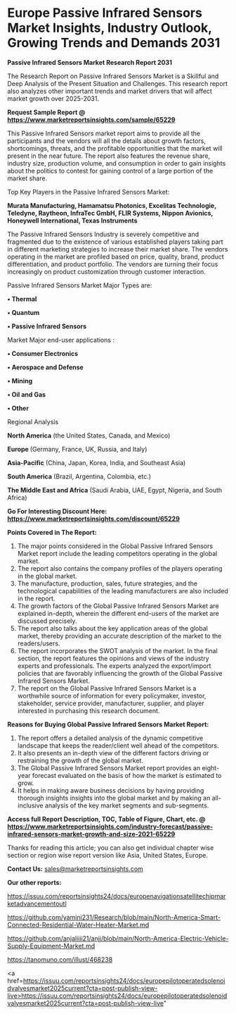 # Europe Passive Infrared Sensors Market Insights, Industry Outlook, Growing Trends and Demands 2031

<strong>Passive Infrared Sensors Market Research Report 2031</strong>

The Research Report on Passive Infrared Sensors Market is a Skillful and Deep Analysis of the Present Situation and Challenges. This research report also analyzes other important trends and market drivers that will affect market growth over 2025-2031.

<strong>Request Sample Report @ <a href=https://www.marketreportsinsights.com/sample/65229>https://www.marketreportsinsights.com/sample/65229</a></strong>

This Passive Infrared Sensors market report aims to provide all the participants and the vendors will all the details about growth factors, shortcomings, threats, and the profitable opportunities that the market will present in the near future. The report also features the revenue share, industry size, production volume, and consumption in order to gain insights about the politics to contest for gaining control of a large portion of the market share.

Top Key Players in the Passive Infrared Sensors Market:

<strong>Murata Manufacturing, Hamamatsu Photonics, Excelitas Technologie, Teledyne, Raytheon, InfraTec GmbH, FLIR Systems, Nippon Avionics, Honeywell International, Texas Instruments</strong>

The Passive Infrared Sensors Industry is severely competitive and fragmented due to the existence of various established players taking part in different marketing strategies to increase their market share. The vendors operating in the market are profiled based on price, quality, brand, product differentiation, and product portfolio. The vendors are turning their focus increasingly on product customization through customer interaction.

Passive Infrared Sensors Market Major Types are:

<strong>• Thermal

• Quantum

• Passive Infrared Sensors</strong>

Market Major end-user applications :

<strong>• Consumer Electronics

• Aerospace and Defense

• Mining

• Oil and Gas

• Other</strong>

Regional Analysis

</u><strong><b>North America</b></strong> (the United States, Canada, and Mexico)

<strong><b>Europe </b></strong>(Germany, France, UK, Russia, and Italy)

<strong><b>Asia-Pacific</b></strong> (China, Japan, Korea, India, and Southeast Asia)

<strong><b>South America</b></strong> (Brazil, Argentina, Colombia, etc.)

<strong><b>The Middle East and Africa</b></strong> (Saudi Arabia, UAE, Egypt, Nigeria, and South Africa)

<strong>Go For Interesting Discount Here: <a href=https://www.marketreportsinsights.com/discount/65229>https://www.marketreportsinsights.com/discount/65229</a></strong>

<strong>Points Covered in The Report:</strong>
<ol>
  <li>The major points considered in the Global Passive Infrared Sensors Market report include the leading competitors operating in the global market.</li>
  <li>The report also contains the company profiles of the players operating in the global market.</li>
  <li>The manufacture, production, sales, future strategies, and the technological capabilities of the leading manufacturers are also included in the report.</li>
  <li>The growth factors of the Global Passive Infrared Sensors Market are explained in-depth, wherein the different end-users of the market are discussed precisely.</li>
  <li>The report also talks about the key application areas of the global market, thereby providing an accurate description of the market to the readers/users.</li>
  <li>The report incorporates the SWOT analysis of the market. In the final section, the report features the opinions and views of the industry experts and professionals. The experts analyzed the export/import policies that are favorably influencing the growth of the Global Passive Infrared Sensors Market.</li>
  <li>The report on the Global Passive Infrared Sensors Market is a worthwhile source of information for every policymaker, investor, stakeholder, service provider, manufacturer, supplier, and player interested in purchasing this research document.</li>
</ol>
<strong>Reasons for Buying Global Passive Infrared Sensors Market Report:</strong>

<ol>
  <li>The report offers a detailed analysis of the dynamic competitive landscape that keeps the reader/client well ahead of the competitors.</li>
  <li>It also presents an in-depth view of the different factors driving or restraining the growth of the global market.</li>
  <li>The Global Passive Infrared Sensors Market report provides an eight-year forecast evaluated on the basis of how the market is estimated to grow.</li>
  <li>It helps in making aware business decisions by having providing thorough insights insights into the global market and by making an all-inclusive analysis of the key market segments and sub-segments.</li>
</ol>
<strong>Access full Report Description, TOC, Table of Figure, Chart, etc. @ <a href=https://www.marketreportsinsights.com/industry-forecast/passive-infrared-sensors-market-growth-and-size-2021-65229>https://www.marketreportsinsights.com/industry-forecast/passive-infrared-sensors-market-growth-and-size-2021-65229</a></strong>


Thanks for reading this article; you can also get individual chapter wise section or region wise report version like Asia, United States, Europe.

<strong>Contact Us:</strong>
sales@marketreportsinsights.com

<strong>Our other reports:</strong>

<a href=https://issuu.com/reportsinsights24/docs/europenavigationsatellitechipmarketadvancementoutl>https://issuu.com/reportsinsights24/docs/europenavigationsatellitechipmarketadvancementoutl</a>

<a href=https://github.com/yamini231/Research/blob/main/North-America-Smart-Connected-Residential-Water-Heater-Market.md>https://github.com/yamini231/Research/blob/main/North-America-Smart-Connected-Residential-Water-Heater-Market.md</a>

<a href=https://github.com/anjaliiii21/anjj/blob/main/North-America-Electric-Vehicle-Supply-Equipment-Market.md>https://github.com/anjaliiii21/anjj/blob/main/North-America-Electric-Vehicle-Supply-Equipment-Market.md</a>

<a href=https://tanomuno.com/illust/468238>https://tanomuno.com/illust/468238</a>

<a href=https://issuu.com/reportsinsights24/docs/europepilotoperatedsolenoidvalvesmarket2025current?cta=post-publish-view-live>https://issuu.com/reportsinsights24/docs/europepilotoperatedsolenoidvalvesmarket2025current?cta=post-publish-view-live</a>"
